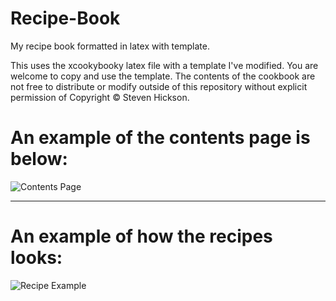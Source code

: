 # Recipe-Book
My recipe book formatted in latex with template.

This uses the xcookybooky latex file with a template I've modified. You are welcome to copy and use the template. The contents of the cookbook are not free to distribute or modify outside of this repository without explicit permission of Copyright &copy; Steven Hickson.

# An example of the contents page is below:

![Contents Page](https://raw.githubusercontent.com/StevenHickson/Recipe-Book/master/images/recipe_book1.png)

---

# An example of how the recipes looks:

![Recipe Example](https://raw.githubusercontent.com/StevenHickson/Recipe-Book/master/images/recipe_book2.png)
